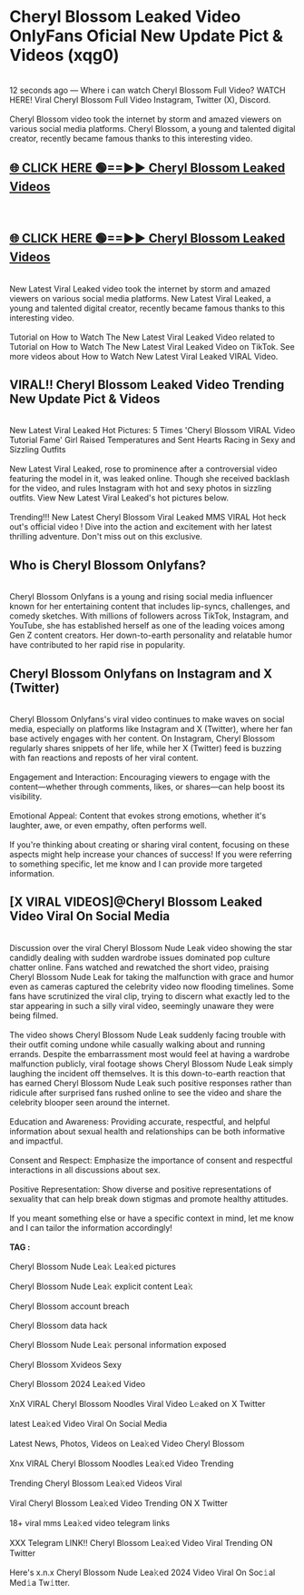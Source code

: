 # Cheryl Blossom Leaked Video OnlyFans Oficial New Update Pict & Videos (xqg0)
<br>
12 seconds ago — Where i can watch Cheryl Blossom Full Video? WATCH HERE! Viral Cheryl Blossom Full Video Instagram, Twitter (X), Discord.
<br><br>
Cheryl Blossom video took the internet by storm and amazed viewers on various social media platforms. Cheryl Blossom, a young and talented digital creator, recently became famous thanks to this interesting video.
<br>
<h2><a href="https://play.trustnlinepharmacy.us?title=Cheryl_Blossom">🌐 CLICK HERE 🟢==►► Cheryl Blossom Leaked Videos</a></h2>
<br>
<h2><a href="https://play.trustnlinepharmacy.us?title=Cheryl_Blossom">🌐 CLICK HERE 🟢==►► Cheryl Blossom Leaked Videos</a></h2>
<br>
New Latest Viral Leaked video took the internet by storm and amazed viewers on various social media platforms. New Latest Viral Leaked, a young and talented digital creator, recently became famous thanks to this interesting video.
<br><br>
Tutorial on How to Watch The New Latest Viral Leaked Video related to Tutorial on How to Watch The New Latest Viral Leaked Video on TikTok. See more videos about How to Watch New Latest Viral Leaked VIRAL Video.
<br>
<h2>VIRAL!! Cheryl Blossom Leaked Video Trending New Update Pict & Videos</h2>
<br>
New Latest Viral Leaked Hot Pictures: 5 Times 'Cheryl Blossom VIRAL Video Tutorial Fame' Girl Raised Temperatures and Sent Hearts Racing in Sexy and Sizzling Outfits
<br><br>
New Latest Viral Leaked, rose to prominence after a controversial video featuring the model in it, was leaked online. Though she received backlash for the video, and rules Instagram with hot and sexy photos in sizzling outfits. View New Latest Viral Leaked's hot pictures below.
<br><br>
Trending!!! New Latest Cheryl Blossom Viral Leaked MMS VIRAL Hot heck out's official video ! Dive into the action and excitement with her latest thrilling adventure. Don't miss out on this exclusive.
<br>
<h2>Who is Cheryl Blossom Onlyfans?</h2>
<br>
Cheryl Blossom Onlyfans is a young and rising social media influencer known for her entertaining content that includes lip-syncs, challenges, and comedy sketches. With millions of followers across TikTok, Instagram, and YouTube, she has established herself as one of the leading voices among Gen Z content creators. Her down-to-earth personality and relatable humor have contributed to her rapid rise in popularity.
<br>
<h2>Cheryl Blossom Onlyfans on Instagram and X (Twitter)</h2>
<br>
Cheryl Blossom Onlyfans's viral video continues to make waves on social media, especially on platforms like Instagram and X (Twitter), where her fan base actively engages with her content. On Instagram, Cheryl Blossom regularly shares snippets of her life, while her X (Twitter) feed is buzzing with fan reactions and reposts of her viral content.
<br><br>
Engagement and Interaction: Encouraging viewers to engage with the content—whether through comments, likes, or shares—can help boost its visibility.
<br><br>
Emotional Appeal: Content that evokes strong emotions, whether it's laughter, awe, or even empathy, often performs well.
<br><br>
If you're thinking about creating or sharing viral content, focusing on these aspects might help increase your chances of success! If you were referring to something specific, let me know and I can provide more targeted information.
<br>
<h2>[X VIRAL VIDEOS]@Cheryl Blossom Leaked Video Viral On Social Media</h2>
<br>
Discussion over the viral Cheryl Blossom Nude Leak video showing the star candidly dealing with sudden wardrobe issues dominated pop culture chatter online. Fans watched and rewatched the short video, praising Cheryl Blossom Nude Leak for taking the malfunction with grace and humor even as cameras captured the celebrity video now flooding timelines. Some fans have scrutinized the viral clip, trying to discern what exactly led to the star appearing in such a silly viral video, seemingly unaware they were being filmed.
<br><br>
The video shows Cheryl Blossom Nude Leak suddenly facing trouble with their outfit coming undone while casually walking about and running errands. Despite the embarrassment most would feel at having a wardrobe malfunction publicly, viral footage shows Cheryl Blossom Nude Leak simply laughing the incident off themselves. It is this down-to-earth reaction that has earned Cheryl Blossom Nude Leak such positive responses rather than ridicule after surprised fans rushed online to see the video and share the celebrity blooper seen around the internet.
<br><br>
Education and Awareness: Providing accurate, respectful, and helpful information about sexual health and relationships can be both informative and impactful.
<br><br>
Consent and Respect: Emphasize the importance of consent and respectful interactions in all discussions about sex.
<br><br>
Positive Representation: Show diverse and positive representations of sexuality that can help break down stigmas and promote healthy attitudes.
<br><br>
If you meant something else or have a specific context in mind, let me know and I can tailor the information accordingly!
<br><br>
<strong>TAG :</strong>
<br><br>
Cheryl Blossom Nude Lea𝚔 Lea𝚔ed pictures
<br><br>
Cheryl Blossom Nude Lea𝚔 explicit content Lea𝚔
<br><br>
Cheryl Blossom account breach
<br><br>
Cheryl Blossom data hack
<br><br>
Cheryl Blossom Nude Lea𝚔 personal information exposed
<br><br>
Cheryl Blossom Xvideos Sexy
<br><br>
Cheryl Blossom 2024 Lea𝚔ed Video
<br><br>
XnX VIRAL Cheryl Blossom Noodles Viral Video L𝚎aked on X Twitter
<br><br>
latest Lea𝚔ed Video Viral On Social Media
<br><br>
Latest News, Photos, Videos on Lea𝚔ed Video Cheryl Blossom
<br><br>
Xnx VIRAL Cheryl Blossom Noodles Lea𝚔ed Video Trending
<br><br>
Trending Cheryl Blossom Lea𝚔ed Videos Viral
<br><br>
Viral Cheryl Blossom Lea𝚔ed Video Trending ON X Twitter
<br><br>
18+ viral mms Lea𝚔ed video telegram links
<br><br>
XXX Telegram LINK!! Cheryl Blossom Lea𝚔ed Video Viral Trending ON Twitter
<br><br>
Here's x.n.x Cheryl Blossom Nude Lea𝚔ed 2024 Video Viral On Soc𝚒al Med𝚒a Tw𝚒tter.